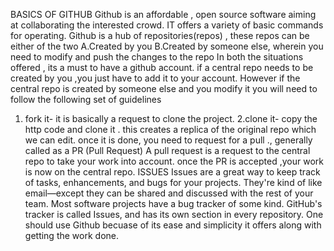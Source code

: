 BASICS OF GITHUB
Github is an affordable , open source software aiming at collaborating the interested crowd.
IT offers a variety of basic commands for operating.
Github is a hub of repositories(repos) , these repos can be either of the two  A.Created by you B.Created by someone else, wherein you need to modify and push the changes to the repo 
In both  the  situations offered , its a must to have a github account.
if a central repo needs to be created by you ,you just have to add it to your account.
However if the central repo is created by someone else and you modify it you will need to follow the following set of guidelines
1. fork it- it is basically a request to clone the project.
2.clone it- copy the http code and clone it . this creates a replica of the original repo which we can edit.
once it is done, you need to request for a pull ., generally called as a PR (Pull Request)
A pull request is a request to the central repo to take your work into account.
once the PR is accepted ,your work is now on the central repo.
ISSUES
Issues are a great way to keep track of tasks, enhancements, and bugs for your projects. They're kind of like email—except they can be shared and discussed with the rest of your team. Most software projects have a bug tracker of some kind. GitHub's tracker is called Issues, and has its own section in every repository.
One should use Github becuase of its ease and simplicity it offers along with getting the work done.